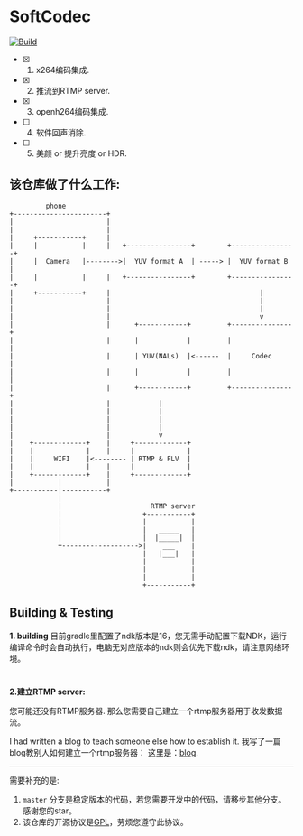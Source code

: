 # SoftCodec 

[![Build](https://github.com/BruceWind/SoftCodec/actions/workflows/build.yml/badge.svg?branch=master)](https://github.com/BruceWind/SoftCodec/actions/workflows/build.yml)

- [x] 1. x264编码集成.
- [x] 2. 推流到RTMP server.
- [x] 3. openh264编码集成.
- [ ] 4. 软件回声消除.
- [ ] 5. 美颜 or 提升亮度 or HDR.

## 该仓库做了什么工作:

``` javascrpt                                                     
         phone                                                          
+-----------------------+                                               
|                       |                                               
|                       |                                               
|     +-----------+     |                                               
|     |           |     |   +----------------+        +----------------+
|     |  Camera   |-------->|  YUV format A  | -----> |  YUV format B  |
|     |           |     |   +----------------+        +----------------+
|     +-----------+     |                                     |         
|                       |                                     |         
|                       |                                     |         
|                       |                                     v         
|                       |      +------------+         +---------------+ 
|                       |      |            |         |               | 
|                       |      | YUV(NALs)  |<------  |     Codec     | 
|                       |      |            |         |               | 
|                       |      +------------+         +---------------+ 
|                       |            |                                  
|                       |            |                                  
|                       |            |                                  
|                       |            |                                  
|                       |            v                                  
|    +-------------+    |     +-------------+                           
|    |             |    |     |             |                           
|    |     WIFI    |<-------- | RTMP & FLV  |                           
|    |             |    |     |             |                           
|    +-------------+    |     +-------------+                           
|           |           |                                               
+-----------|-----------+                                               
            |                                                           
            |                      RTMP server                                     
            |                    +-----------+                                  
            |                    |           |
            |                    |   _____   |            
            |                    |  |_____|  |            
            +------------------->|    ___    |
                                 |   |___|   |
                                 |           |
                                 |           |
                                 |           |
                                 +-----------+            
```


## Building & Testing 

**1. building**
目前gradle里配置了ndk版本是16，您无需手动配置下载NDK，运行编译命令时会自动执行，电脑无对应版本的ndk则会优先下载ndk，请注意网络环境。
# 
**2.建立RTMP server:**

您可能还没有RTMP服务器. 那么您需要自己建立一个rtmp服务器用于收发数据流。
 
I had written a blog to teach someone else how to establish it.
我写了一篇blog教别人如何建立一个rtmp服务器：
这里是：[blog](https://github.com/BruceWind/BruceWind.github.io/blob/master/md/establish-RTMP-server-with-docker.md).

---------------
需要补充的是:
 1. `master` 分支是稳定版本的代码，若您需要开发中的代码，请移步其他分支。感谢您的star。
 2. 该仓库的开源协议是[GPL](https://github.com/BruceWind/SoftCodec/blob/master/LINCENSE_CN)，劳烦您遵守此协议。
